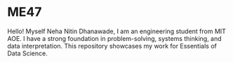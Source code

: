 # ME47
Hello! Myself Neha Nitin Dhanawade, I am an engineering student from MIT AOE. I have a strong foundation in problem-solving, systems thinking, and data interpretation.  This repository showcases my work for Essentials of Data Science. 
